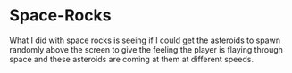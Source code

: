 # Space-Rocks


What I did with space rocks is seeing if I could get the asteroids to spawn randomly 
 above the screen to give the feeling the player is flaying through space and these asteroids 
are coming at them at different speeds.

